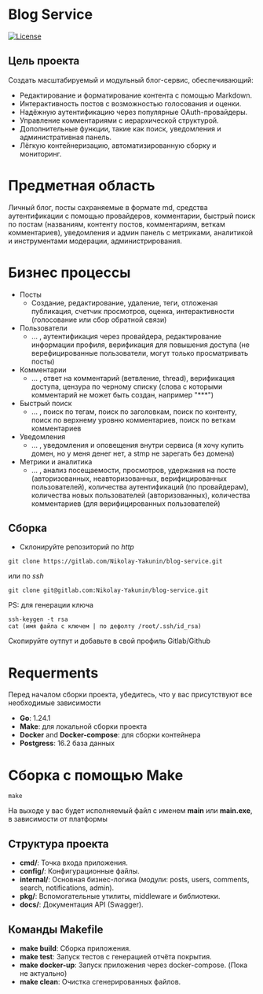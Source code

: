 # Blog Service
[![License](https://img.shields.io/badge/license-MIT-blue.svg)](LICENSE)

## Цель проекта
Создать масштабируемый и модульный блог-сервис, обеспечивающий:

- Редактирование и форматирование контента с помощью Markdown.
- Интерактивность постов с возможностью голосования и оценки.
- Надёжную аутентификацию через популярные OAuth-провайдеры.
- Управление комментариями с иерархической структурой.
- Дополнительные функции, такие как поиск, уведомления и административная панель.
- Лёгкую контейнеризацию, автоматизированную сборку и мониторинг.

# Предметная область
Личный блог, посты сахраняемые в формате md, средства аутентификации с помощью провайдеров, комментарии, быстрый поиск по постам (названиям, контенту постов, комментариям, веткам комментариев), уведомления и админ панель с метриками, аналитикой и инструментами модерации, администрирования.

# Бизнес процессы
- Посты
    - Создание, редактирование, удаление, теги, отложеная публикация, счетчик просмотров, оценка, интерактивности (голосование или сбор обратной связи)
- Пользователи
    - ... , аутентификация через провайдера, редактирование информации профиля, верификация для повышения доступа (не верефицированные пользователи, могут только просматривать посты)
- Комментарии
    - ... , ответ на комментарий (ветвление, thread), верификация доступа, цензура по черному списку (слова с которыми комментарий не может быть создан, например "***")
- Быстрый поиск
    - ... , поиск по тегам, поиск по заголовкам, поиск по контенту, поиск по верхнему уровню комментариев, поиск по веткам комментариев
- Уведомления
    - ... , уведомления и оповещения внутри сервиса (я хочу купить домен, но у меня денег нет, а stmp не зарегать без домена)
- Метрики и аналитика
    - ... , анализ посещаемости, просмотров, удержания на посте (авторизованных, неавторизованных, верифицированных пользователей), количества аутентификаций (по провайдерам), количества новых пользователей (авторизованных), количества комментариев (для верифицированных пользователей)

## Сборка
- Склонируйте репозиторий
по *http*
```
git clone https://gitlab.com/Nikolay-Yakunin/blog-service.git
```
или по *ssh*
```
git clone git@gitlab.com:Nikolay-Yakunin/blog-service.git
```

PS: для генерации ключа
```
ssh-keygen -t rsa
cat (имя файла с ключем | по дефолту /root/.ssh/id_rsa)
```
Скопируйте оутпут и добавьте в свой профиль Gitlab/Github

# Requerments
Перед началом сборки проекта, убедитесь, что у вас присутствуют все необходимые зависимости

- **Go**: 1.24.1
- **Make**: для локальной сборки проекта
- **Docker** and **Docker-compose**: для сборки контейнера
- **Postgress**: 16.2 база данных

# Сборка с помощью Make
```
make
```
На выходе у вас будет исполняемый файл с именем **main** или **main.exe**, в зависимости от платформы

## Структура проекта

- **cmd/**: Точка входа приложения.
- **config/**: Конфигурационные файлы.
- **internal/**: Основная бизнес-логика (модули: posts, users, comments, search, notifications, admin).
- **pkg/**: Вспомогательные утилиты, middleware и библиотеки.
- **docs/**: Документация API (Swagger).

## Команды Makefile

- **make build**: Сборка приложения.
- **make test**: Запуск тестов с генерацией отчёта покрытия.
- **make docker-up**: Запуск приложения через docker-compose. (Пока не актуально)
- **make clean**: Очистка сгенерированных файлов.
